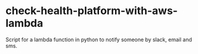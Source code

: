 # check-health-platform-with-aws-lambda
Script for a lambda function in python to notify someone by slack, email and sms.
